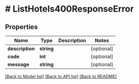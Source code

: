 # # ListHotels400ResponseError

## Properties

Name | Type | Description | Notes
------------ | ------------- | ------------- | -------------
**description** | **string** |  | [optional]
**code** | **int** |  | [optional]
**message** | **string** |  | [optional]

[[Back to Model list]](../../README.md#models) [[Back to API list]](../../README.md#endpoints) [[Back to README]](../../README.md)
